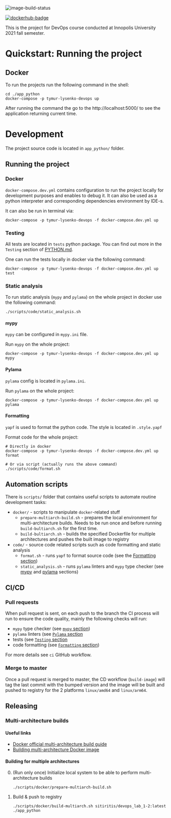 ![image-build-status](https://github.com/sitiritis/devops/actions/workflows/build-image/badge.svg)

[![dockerhub-badge](https://img.shields.io/badge/Dockerhub-black?logo=docker)](https://hub.docker.com/r/sitiritis/iu-devops)

This is the project for DevOps course conducted at Innopolis University 2021 fall semester.

# Quickstart: Running the project

## Docker

To run the projects run the following command in the shell:

```shell
cd ./app_python
docker-compose -p tymur-lysenko-devops up
```

After running the command the go to the http://localhost:5000/ to see the application returning current time.

# Development

The project source code is located in `app_python/` folder. 

## Running the project

### Docker

`docker-compose.dev.yml` contains configuration to run the project locally for development purposes and enables to debug it. It can also be used as a python interpreter and corresponding dependencies environment by IDE-s.

It can also be run in terminal via:

```shell
docker-compose -p tymur-lysenko-devops -f docker-compose.dev.yml up
```

### Testing

All tests are located in `tests` python package. You can find out more in the `Testing` section of [PYTHON.md](app_python/PYTHON.md).

One can run the tests locally in docker via the following command:

```shell
docker-compose -p tymur-lysenko-devops -f docker-compose.dev.yml up test
```

### Static analysis

To run static analysis (`mypy` and `pylama`) on the whole project in docker use the following command:

```shell
./scripts/code/static_analysis.sh
```

#### mypy

`mypy` can be configured in `mypy.ini` file.

Run `mypy` on the whole project:

```shell
docker-compose -p tymur-lysenko-devops -f docker-compose.dev.yml up mypy
```

#### Pylama

`pylama` config is located in `pylama.ini`.

Run `pylama` on the whole project:

```shell
docker-compose -p tymur-lysenko-devops -f docker-compose.dev.yml up pylama
```

#### Formatting

`yapf` is used to format the python code. The style is located in `.style.yapf`

Format code for the whole project:

```shell
# Directly in docker
docker-compose -p tymur-lysenko-devops -f docker-compose.dev.yml up format

# Or via script (actually runs the above command)
./scripts/code/format.sh
```

## Automation scripts

There is `scripts/` folder that contains useful scripts to automate routine development tasks:

- `docker/` - scripts to manipulate `docker`-related stuff
  - `prepare-multiarch-build.sh` - prepares the local environment for multi-architecture builds. Needs to be run once and before running `build-bultiarch.sh` for the first time.
  - `build-bultiarch.sh` - builds the specified Dockerfile for multiple architectures and pushes the built image to registry
- `code/` - source code related scripts such as code formatting and static analysis 
  - `format.sh` - runs `yapf` to format source code (see the [Formatting section](#formatting))
  - `static_analysis.sh` - runs `pylama` linters and `mypy` type checker (see [mypy](#mypy) and [pylama](#pylama) sections) 

## CI/CD

### Pull requests

When pull request is sent, on each push to the branch the CI process will run to ensure the code quality, mainly the following checks will run:

- `mypy` type checker (see [`mypy` section](#mypy))
- `pylama` linters (see [`Pylama` section](#pylama)
- tests (see [`Testing` section](#testing)
- code formatting (see [`Formatting` section](#formatting))

For more details see `ci` GitHub workflow.

### Merge to master

Once a pull request is merged to master, the CD workflow (`build-image`) will tag the last commit with the bumped version and the image will be built and pushed to registry for the 2 platforms `linux/amd64` and `linux/arm64`. 

## Releasing

### Multi-architecture builds 

#### Useful links

- [Docker official multi-architecture build guide](https://docs.docker.com/desktop/multi-arch/)
- [Building multi-architecture Docker image](https://www.smartling.com/resources/product/building-multi-architecture-docker-images-on-arm-64-bit-aws-graviton2/)

#### Building for multiple architectures

0. (Run only once) Initialize local system to be able to perform multi-architecture builds
   ```shell
   ./scripts/docker/prepare-multiarch-build.sh
   ```
1. Build & push to registry
   ```shell
   ./scripts/docker/build-multiarch.sh sitiritis/devops_lab_1-2:latest ./app_python
   ```
